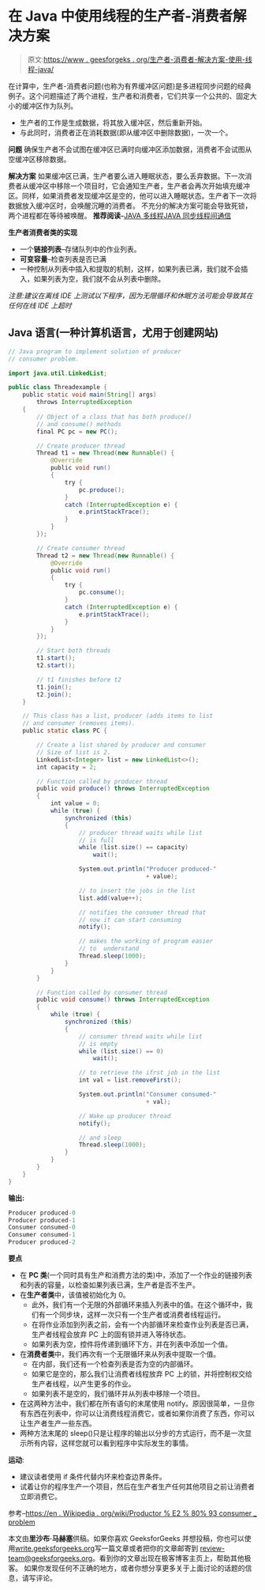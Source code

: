 # 在 Java 中使用线程的生产者-消费者解决方案

> 原文:[https://www . geesforgeks . org/生产者-消费者-解决方案-使用-线程-java/](https://www.geeksforgeeks.org/producer-consumer-solution-using-threads-java/)

在计算中，生产者-消费者问题(也称为有界缓冲区问题)是多进程同步问题的经典例子。这个问题描述了两个进程，生产者和消费者，它们共享一个公共的、固定大小的缓冲区作为队列。

*   生产者的工作是生成数据，将其放入缓冲区，然后重新开始。
*   与此同时，消费者正在消耗数据(即从缓冲区中删除数据)，一次一个。

**问题**
确保生产者不会试图在缓冲区已满时向缓冲区添加数据，消费者不会试图从空缓冲区移除数据。

**解决方案**
如果缓冲区已满，生产者要么进入睡眠状态，要么丢弃数据。下一次消费者从缓冲区中移除一个项目时，它会通知生产者，生产者会再次开始填充缓冲区。同样，如果消费者发现缓冲区是空的，他可以进入睡眠状态。生产者下一次将数据放入缓冲区时，会唤醒沉睡的消费者。
不充分的解决方案可能会导致死锁，两个进程都在等待被唤醒。
**推荐阅读-**[JAVA 多线程](https://www.geeksforgeeks.org/multithreading-in-java/)[JAVA 同步](https://www.geeksforgeeks.org/synchronized-in-java/)[线程间通信](https://www.geeksforgeeks.org/inter-thread-communication-java/)

**生产者消费者类的实现**

*   一个**链接列表**–存储队列中的作业列表。
*   **可变容量**–检查列表是否已满
*   一种控制从列表中插入和提取的机制，这样，如果列表已满，我们就不会插入，如果列表为空，我们就不会从列表中删除。

*注意:建议在离线 IDE 上测试以下程序，因为无限循环和休眠方法可能会导致其在任何在线 IDE 上超时*

## Java 语言(一种计算机语言，尤用于创建网站)

```java
// Java program to implement solution of producer
// consumer problem.

import java.util.LinkedList;

public class Threadexample {
    public static void main(String[] args)
        throws InterruptedException
    {
        // Object of a class that has both produce()
        // and consume() methods
        final PC pc = new PC();

        // Create producer thread
        Thread t1 = new Thread(new Runnable() {
            @Override
            public void run()
            {
                try {
                    pc.produce();
                }
                catch (InterruptedException e) {
                    e.printStackTrace();
                }
            }
        });

        // Create consumer thread
        Thread t2 = new Thread(new Runnable() {
            @Override
            public void run()
            {
                try {
                    pc.consume();
                }
                catch (InterruptedException e) {
                    e.printStackTrace();
                }
            }
        });

        // Start both threads
        t1.start();
        t2.start();

        // t1 finishes before t2
        t1.join();
        t2.join();
    }

    // This class has a list, producer (adds items to list
    // and consumer (removes items).
    public static class PC {

        // Create a list shared by producer and consumer
        // Size of list is 2.
        LinkedList<Integer> list = new LinkedList<>();
        int capacity = 2;

        // Function called by producer thread
        public void produce() throws InterruptedException
        {
            int value = 0;
            while (true) {
                synchronized (this)
                {
                    // producer thread waits while list
                    // is full
                    while (list.size() == capacity)
                        wait();

                    System.out.println("Producer produced-"
                                       + value);

                    // to insert the jobs in the list
                    list.add(value++);

                    // notifies the consumer thread that
                    // now it can start consuming
                    notify();

                    // makes the working of program easier
                    // to  understand
                    Thread.sleep(1000);
                }
            }
        }

        // Function called by consumer thread
        public void consume() throws InterruptedException
        {
            while (true) {
                synchronized (this)
                {
                    // consumer thread waits while list
                    // is empty
                    while (list.size() == 0)
                        wait();

                    // to retrieve the ifrst job in the list
                    int val = list.removeFirst();

                    System.out.println("Consumer consumed-"
                                       + val);

                    // Wake up producer thread
                    notify();

                    // and sleep
                    Thread.sleep(1000);
                }
            }
        }
    }
}
```

**输出:**

```java
Producer produced-0
Producer produced-1
Consumer consumed-0
Consumer consumed-1
Producer produced-2
```

**要点**

*   在 **PC 类**(一个同时具有生产和消费方法的类)中，添加了一个作业的链接列表和列表的容量，以检查如果列表已满，生产者是否不生产。
*   在**生产者类**中，该值被初始化为 0。
    *   此外，我们有一个无限的外部循环来插入列表中的值。在这个循环中，我们有一个同步块，这样一次只有一个生产者或消费者线程运行。
    *   在将作业添加到列表之前，会有一个内部循环来检查作业列表是否已满，生产者线程会放弃 PC 上的固有锁并进入等待状态。
    *   如果列表为空，控件将传递到循环下方，并在列表中添加一个值。
*   在**消费者类**中，我们再次有一个无限循环来从列表中提取一个值。
    *   在内部，我们还有一个检查列表是否为空的内部循环。
    *   如果它是空的，那么我们让消费者线程放弃 PC 上的锁，并将控制权交给生产者线程，以产生更多的作业。
    *   如果列表不是空的，我们循环并从列表中移除一个项目。
*   在这两种方法中，我们都在所有语句的末尾使用 notify。原因很简单，一旦你有东西在列表中，你可以让消费线程消费它，或者如果你消费了东西，你可以让生产者生产一些东西。
*   两种方法末尾的 sleep()只是让程序的输出以分步的方式运行，而不是一次显示所有内容，这样您就可以看到程序中实际发生的事情。

**运动**:

*   建议读者使用 if 条件代替内环来检查边界条件。
*   试着让你的程序生产一个项目，然后在生产者生产任何其他项目之前让消费者立即消费它。

参考–[https://en . Wikipedia . org/wiki/Productor % E2 % 80% 93 consumer _ problem](https://en.wikipedia.org/wiki/Producer%E2%80%93consumer_problem)

本文由**里沙布·马赫塞**供稿。如果你喜欢 GeeksforGeeks 并想投稿，你也可以使用[write.geeksforgeeks.org](https://write.geeksforgeeks.org)写一篇文章或者把你的文章邮寄到 review-team@geeksforgeeks.org。看到你的文章出现在极客博客主页上，帮助其他极客。
如果你发现任何不正确的地方，或者你想分享更多关于上面讨论的话题的信息，请写评论。
